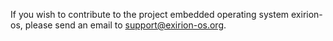 If you wish to contribute to the project embedded operating system exirion-os, please send an email to support@exirion-os.org.